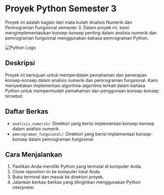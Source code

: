 # Proyek Python Semester 3

Proyek ini adalah bagian dari mata kuliah Analisis Numerik dan Pemrograman Fungsional semester 3. Dalam proyek ini, kami mengimplementasikan konsep-konsep penting dalam analisis numerik dan pemrograman fungsional menggunakan bahasa pemrograman Python.

![Python Logo](https://example.com/path/to/your/logo.png)

## Deskripsi

Proyek ini bertujuan untuk memperdalam pemahaman dan penerapan konsep-konsep dalam analisis numerik dan pemrograman fungsional. Kami menyediakan implementasi algoritma-algoritma terkait dalam bahasa Python untuk mempermudah pemahaman dan penggunaan konsep-konsep tersebut.

## Daftar Berkas

- `analisis_numerik/`: Direktori yang berisi implementasi konsep-konsep dalam analisis numerik.
- `pemrograman_fungsional/`: Direktori yang berisi implementasi konsep-konsep dalam pemrograman fungsional.

## Cara Menjalankan

1. Pastikan Anda memiliki Python yang terinstal di komputer Anda.
2. Clone repositori ini ke komputer lokal Anda.
3. Buka terminal dan masuk ke direktori proyek.
4. Jalankan berkas-berkas yang diinginkan menggunakan Python interpreter.
